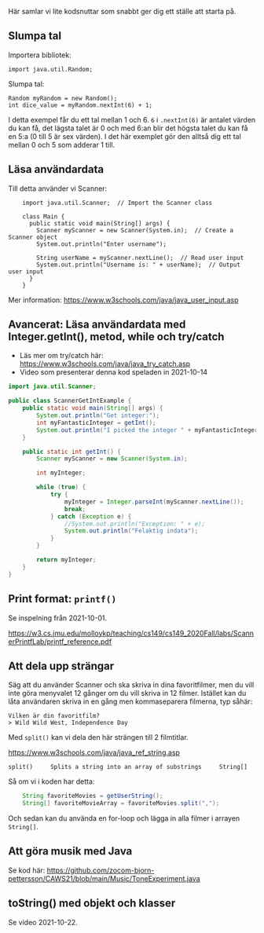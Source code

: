 Här samlar vi lite kodsnuttar som snabbt ger dig ett ställe att starta på.

## Slumpa tal

Importera bibliotek:

    import java.util.Random;

Slumpa tal:

    Random myRandom = new Random();
    int dice_value = myRandom.nextInt(6) + 1;

I detta exempel får du ett tal mellan 1 och 6. `6` i `.nextInt(6)` är antalet värden du kan få, det lägsta talet är 0 och med 6:an blir det högsta talet du kan få en 5:a (0 till 5 är sex värden). I det här exemplet gör den alltså dig ett tal mellan 0 och 5 som adderar 1 till.


## Läsa användardata

Till detta använder vi Scanner:

        import java.util.Scanner;  // Import the Scanner class

        class Main {
          public static void main(String[] args) {
            Scanner myScanner = new Scanner(System.in);  // Create a Scanner object
            System.out.println("Enter username");

            String userName = myScanner.nextLine();  // Read user input
            System.out.println("Username is: " + userName);  // Output user input
          }
        }


Mer information: https://www.w3schools.com/java/java_user_input.asp

## Avancerat: Läsa användardata med Integer.getInt(), metod, while och try/catch

* Läs mer om try/catch här: https://www.w3schools.com/java/java_try_catch.asp
* Video som presenterar denna kod speladen in 2021-10-14

```java
import java.util.Scanner;

public class ScannerGetIntExample {
    public static void main(String[] args) {
        System.out.println("Get integer:");
        int myFantasticInteger = getInt();
        System.out.println("I picked the integer " + myFantasticInteger);
    }

    public static int getInt() {
        Scanner myScanner = new Scanner(System.in);

        int myInteger;

        while (true) {
            try {
                myInteger = Integer.parseInt(myScanner.nextLine());
                break;
            } catch (Exception e) {
                //System.out.println("Exception: " + e);
                System.out.println("Felaktig indata");
            }
        }

        return myInteger;
    }
}
```

## Print format: `printf()`

Se inspelning från 2021-10-01.

https://w3.cs.jmu.edu/molloykp/teaching/cs149/cs149_2020Fall/labs/ScannerPrintfLab/printf_reference.pdf

## Att dela upp strängar

Säg att du använder Scanner och ska skriva in dina favoritfilmer, men du vill inte göra menyvalet 12 gånger om du vill skriva in 12 filmer. Istället kan du låta användaren skriva in en gång men kommaseparera filmerna, typ såhär:

    Vilken är din favoritfilm?
    > Wild Wild West, Independence Day

Med `split()` kan vi dela den här strängen till 2 filmtitlar.

https://www.w3schools.com/java/java_ref_string.asp

    split() 	Splits a string into an array of substrings 	String[]

Så om vi i koden har detta:

```java
    String favoriteMovies = getUserString();
    String[] favoriteMovieArray = favoriteMovies.split(",");
```

Och sedan kan du använda en for-loop och lägga in alla filmer i arrayen `String[]`.

## Att göra musik med Java

Se kod här: https://github.com/zocom-bjorn-pettersson/CAWS21/blob/main/Music/ToneExperiment.java

## toString() med objekt och klasser

Se video 2021-10-22.